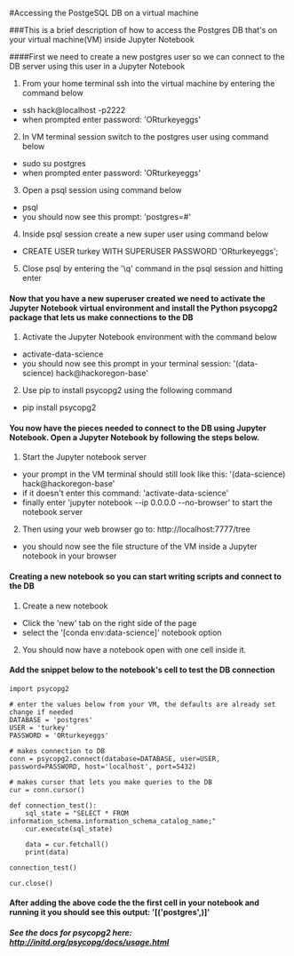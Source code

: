 #Accessing the PostgeSQL DB on a virtual machine 

###This is a brief description of how to access the Postgres DB that's on your virtual machine(VM) inside Jupyter Notebook 

####First we need to create a new postgres user so we can connect to the DB server using this user in a Jupyter Notebook

1. From your home terminal ssh into the virtual machine by entering the command below
  * ssh hack@localhost -p2222
  * when prompted enter password: 'ORturkeyeggs'
  
2. In VM terminal session switch to the postgres user using command below
  * sudo su postgres
  * when prompted enter password: 'ORturkeyeggs'
  
3. Open a psql session using command below
  * psql 
  * you should now see this prompt: 'postgres=#'
  
4. Inside psql session create a new super user using command below
  * CREATE USER turkey WITH SUPERUSER PASSWORD 'ORturkeyeggs';
  
5. Close psql by entering the '\q' command in the psql session and hitting enter 

#### Now that you have a new superuser created we need to activate the Jupyter Notebook virtual environment and install the Python psycopg2 package that lets us make connections to the DB

1. Activate the Jupyter Notebook environment with the command below
  * activate-data-science
  * you should now see this prompt in your terminal session: '(data-science) hack@hackoregon-base'
  
2. Use pip to install psycopg2 using the following command
  * pip install psycopg2
  
#### You now have the pieces needed to connect to the DB using Jupyter Notebook. Open a Jupyter Notebook by following the steps below.

1. Start the Jupyter notebook server
  * your prompt in the VM terminal should still look like this: '(data-science) hack@hackoregon-base'
  * if it doesn't enter this command: 'activate-data-science'
  * finally enter 'jupyter notebook --ip 0.0.0.0 --no-browser' to start the notebook server
  
2. Then using your web browser go to: http://localhost:7777/tree
  * you should now see the file structure of the VM inside a Jupyter notebook in your browser 

#### Creating a new notebook so you can start writing scripts and connect to the DB

1. Create a new notebook
  * Click the 'new' tab on the right side of the page 
  * select the '[conda env:data-science]' notebook option
  
2. You should now have a notebook open with one cell inside it. 

#### Add the snippet below to the notebook's cell to test the DB connection 


    import psycopg2
    
    # enter the values below from your VM, the defaults are already set change if needed
    DATABASE = 'postgres'
    USER = 'turkey'
    PASSWORD = 'ORturkeyeggs'
    
    # makes connection to DB
    conn = psycopg2.connect(database=DATABASE, user=USER, password=PASSWORD, host='localhost', port=5432)
    
    # makes cursor that lets you make queries to the DB
    cur = conn.cursor()

    def connection_test():
        sql_state = "SELECT * FROM information_schema.information_schema_catalog_name;"
        cur.execute(sql_state)

        data = cur.fetchall()
        print(data)

    connection_test()

    cur.close()

#### After adding the above code the the first cell in your notebook and running it you should see this output: '[('postgres',)]'

##### See the docs for psycopg2 here: http://initd.org/psycopg/docs/usage.html
